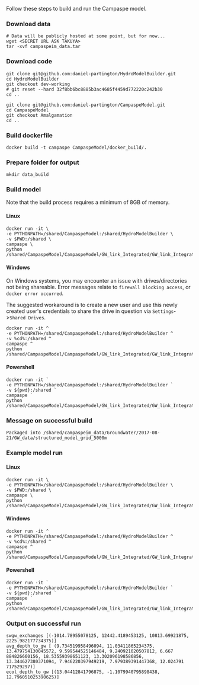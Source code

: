 Follow these steps to build and run the Campaspe model.

### Download data
```
# Data will be publicly hosted at some point, but for now...
wget <SECRET URL ASK TAKUYA>
tar -xvf campaspeim_data.tar
```

### Download code
```
git clone git@github.com:daniel-partington/HydroModelBuilder.git
cd HydroModelBuilder
git checkout dev-working
# git reset --hard 32f8bb6bc8885b3ac4685f4459d772220c242b30
cd ..

git clone git@github.com:daniel-partington/CampaspeModel.git
cd CampaspeModel
git checkout Amalgamation
cd ..
```

### Build dockerfile
```
docker build -t campaspe CampaspeModel/docker_build/.
```

### Prepare folder for output
```
mkdir data_build
```

### Build model

Note that the build process requires a minimum of 8GB of memory.

#### Linux
```
docker run -it \
-e PYTHONPATH=/shared/CampaspeModel:/shared/HydroModelBuilder \
-v $PWD:/shared \
campaspe \
python /shared/CampaspeModel/CampaspeModel/GW_link_Integrated/GW_link_Integrated_build.py
```

#### Windows

On Windows systems, you may encounter an issue with drives/directories not being shareable.
Error messages relate to `firewall blocking access`, or `docker error occurred`.

The suggested workaround is to create a new user and use this newly created user's credentials to share the drive in question via `Settings`->`Shared Drives`.

```
docker run -it ^
-e PYTHONPATH=/shared/CampaspeModel:/shared/HydroModelBuilder ^
-v %cd%:/shared ^
campaspe ^
python /shared/CampaspeModel/CampaspeModel/GW_link_Integrated/GW_link_Integrated_build.py
```

#### Powershell
```
docker run -it `
-e PYTHONPATH=/shared/CampaspeModel:/shared/HydroModelBuilder `
-v ${pwd}:/shared `
campaspe `
python /shared/CampaspeModel/CampaspeModel/GW_link_Integrated/GW_link_Integrated_build.py
```

### Message on successful build

`Packaged into /shared/campaspeim_data/Groundwater/2017-08-21/GW_data/structured_model_grid_5000m`

### Example model run

#### Linux
```
docker run -it \
-e PYTHONPATH=/shared/CampaspeModel:/shared/HydroModelBuilder \
-v $PWD:/shared \
campaspe \
python /shared/CampaspeModel/CampaspeModel/GW_link_Integrated/GW_link_Integrated.py
```

#### Windows
```
docker run -it ^
-e PYTHONPATH=/shared/CampaspeModel:/shared/HydroModelBuilder ^
-v %cd%:/shared ^
campaspe ^
python /shared/CampaspeModel/CampaspeModel/GW_link_Integrated/GW_link_Integrated.py
```

#### Powershell
```
docker run -it `
-e PYTHONPATH=/shared/CampaspeModel:/shared/HydroModelBuilder `
-v ${pwd}:/shared `
campaspe `
python /shared/CampaspeModel/CampaspeModel/GW_link_Integrated/GW_link_Integrated.py
```

### Output on successful run
```
swgw_exchanges [(-1014.78955078125, 12442.4189453125, 10813.69921875, 2225.982177734375)]
avg_depth_to_gw [ (9.734519958496094, 11.03411865234375, 13.479754130045572, 9.599544525146484, 9.240921020507812, 6.667
884826660156, 18.53559398651123, 13.302096198586856, 13.344627380371094, 7.946220397949219, 7.979389391447368, 12.024791
717529297)]
ecol_depth_to_gw [(13.04412841796875, -1.1079940795898438, 12.796051025390625)]
```
